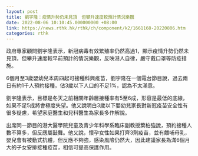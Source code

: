 ```yaml
---
layout: post
title: 劉宇隆：疫情升勢仍未見頂　但攀升速度較預計情況樂觀
date: 2022-08-06 10:10:45.000000000 +08:00
link: https://news.rthk.hk/rthk/ch/component/k2/1661168-20220806.htm
categories: rthk
---
```


政府專家顧問劉宇隆表示，新冠病毒有效繁殖率仍然高過1，顯示疫情升勢仍然未見頂，但攀升速度較早前預計的情況樂觀，反映港人自律，嚴守戴口罩等防疫措施。

6個月至3歲嬰幼兒本周四起可接種科興疫苗，劉宇隆在一個電台節目說，過去兩日有約1千人預約接種，佔3歲以下人口的不足1%，認為不太滿意。

劉宇隆表示，目標是冬天之前相關年齡層接種率有5至6成，形容是最低的底線，如果不足5成將會極度失望。他又說明白3歲以下嬰幼兒家長對新冠疫苗安全性有很多疑慮，希望家庭醫生和兒科醫生為家長多作解說。

出席同一節目的港大醫學院兒童及青少年科學系臨床副教授葉柏強說，預約接種人數不算多，但反應屬鼓舞。他又說，懷孕女性如果打齊3劑疫苗，並有餵哺母乳，嬰兒會有被動式抗體，但反應不夠強，感染風險仍然大，因此建議家長為滿6個月大的子女安排接種疫苗，相信可提高保護作用。
